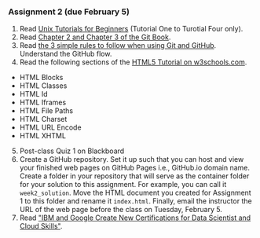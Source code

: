 ### Assignment 2 (due February 5)
1. Read [Unix Tutorials for Beginners](http://www.ee.surrey.ac.uk/Teaching/Unix/) (Tutorial One to Turotial Four only).
2. Read [Chapter 2 and Chapter 3 of the Git Book](https://git-scm.com/book/en/v2).  
3. Read [the 3 simple rules to follow when using Git and GitHub](https://medium.freecodecamp.org/follow-these-simple-rules-and-youll-become-a-git-and-github-master-e1045057468f). Understand the GitHub flow.
4. Read the following sections of the [HTML5 Tutorial on w3schools.com](https://www.w3schools.com/html/).
  - HTML Blocks
  - HTML Classes
  - HTML Id
  - HTML Iframes
  - HTML File Paths
  - HTML Charset
  - HTML URL Encode
  - HTML XHTML
5. Post-class Quiz 1 on Blackboard
6. Create a GitHub repository. Set it up such that you can host and view your finished web pages on GitHub Pages i.e., GitHub.io domain name. Create a folder in your repository that will serve as the container folder for your solution to this assignment. For example, you can call it `week2_solution`. Move the HTML document you created for Assignment 1 to this folder and rename it `index.html`. Finally, email the instructor the URL of the web page before the class on Tuesday, February 5. 
7. Read ["IBM and Google Create New Certifications for Data Scientist and Cloud Skills"](https://www.sdxcentral.com/articles/news/ibm-and-google-create-new-certifications-for-data-scientist-and-cloud-skills/2019/01/).